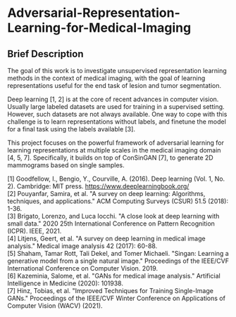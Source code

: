 # Adversarial-Representation-Learning-for-Medical-Imaging

Brief Description
---
The goal of this work is to investigate unsupervised representation learning methods in the context of medical imaging, with the goal of learning representations useful for the end task of lesion and tumor segmentation.

Deep learning [1, 2] is at the core of recent advances in computer vision. Usually large labeled datasets are used for training in a supervised setting. However, such datasets are not always available. One way to cope with this challenge is to learn representations without labels, and finetune the model for a final task using the labels available [3].

This project focuses on the powerful framework of adversarial learning for learning representations at multiple scales in the medical imaging domain [4, 5, 7].
Specifically, it builds on top of ConSinGAN [7], to generate 2D mammograms based on single samples.

[1] Goodfellow, I., Bengio, Y., Courville, A. (2016). Deep learning (Vol. 1, No. 2). Cambridge: MIT press. https://www.deeplearningbook.org/ <br>
[2] Pouyanfar, Samira, et al. "A survey on deep learning: Algorithms, techniques, and applications." ACM Computing Surveys (CSUR) 51.5 (2018): 1-36. <br>
[3] Brigato, Lorenzo, and Luca Iocchi. "A close look at deep learning with small data." 2020 25th International Conference on Pattern Recognition (ICPR). IEEE, 2021. <br>
[4] Litjens, Geert, et al. "A survey on deep learning in medical image analysis." Medical image analysis 42 (2017): 60-88. <br>
[5] Shaham, Tamar Rott, Tali Dekel, and Tomer Michaeli. "Singan: Learning a generative model from a single natural image." Proceedings of the IEEE/CVF International Conference on Computer Vision. 2019. <br>
[6] Kazeminia, Salome, et al. "GANs for medical image analysis." Artificial Intelligence in Medicine (2020): 101938. <br>
[7] Hinz, Tobias, et al. "Improved Techniques for Training Single-Image GANs." Proceedings of the IEEE/CVF Winter Conference on Applications of Computer Vision (WACV) (2021). <br>
